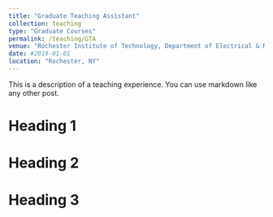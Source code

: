 ```yaml
---
title: "Graduate Teaching Assistant"
collection: teaching
type: "Graduate Courses"
permalink: /teaching/GTA
venue: "Rochester Institute of Technology, Department of Electrical & Microelectronics Engineering"
date: #2019-01-01
location: "Rochester, NY"
---
```


This is a description of a teaching experience. You can use markdown like any other post.

Heading 1
======

Heading 2
======

Heading 3
======
